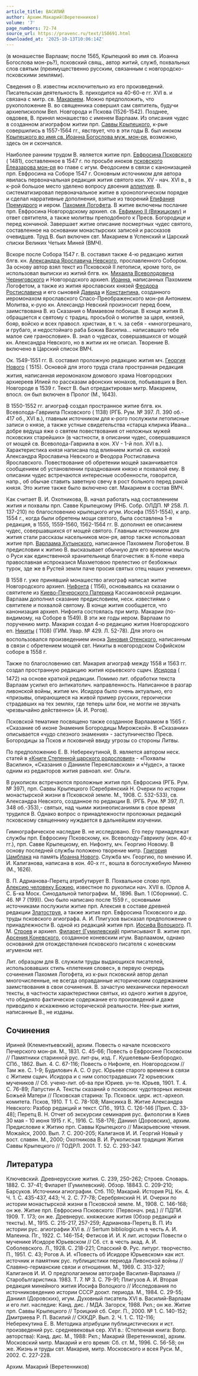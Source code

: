 ```yaml
---
article_title: ВАСИЛИЙ
author: Архим.Макарий(Веретенников)
volume: '7'
page_numbers: 72-74
source_url: https://pravenc.ru/text/150691.html
downloaded_at: '2025-10-13T10:06:14Z'
---
```


(в монашестве Варлаам; после 1565, Крыпецкий во имя св. Иоанна Богослова мон-рь?), псковский свящ., автор житий, служб, похвальных слов святым (преимущественно русским, связанным с новгородско-псковскими землями).

Сведения о В. известны исключительно из его произведений. Писательская деятельность В. приходится на 40-60-е гг. XVI в. и связана с митр. св. [Макарием](https://pravenc.ru/text/Макарий.html). Можно предположить, что рукоположение В. во священника совершил сам святитель, будучи архиепископом Вел. Новгорода и Пскова (1526-1542). Позднее, овдовев, В. принял монашество с именем Варлаам. Из описания чудес в созданном агиографом житии прп. [Саввы Крыпецкого](<https://pravenc.ru/text/Саввы Крыпецкого.html>), к-рые совершились в 1557-1564 гг., явствует, что в эти годы В. был иноком [Крыпецкого во имя св. Иоанна Богослова муж. мон-ря](<https://pravenc.ru/text/Крыпецкого во имя св  Иоанна Богослова муж  мон-ря.html>), возможно, здесь он и скончался.

Наиболее ранним трудом В. является житие прп. [Евфросина Псковского](<https://pravenc.ru/text/Евфросина Псковского.html>) ( 1481), составленное в 1547 г. по просьбе иноков [псковского Елеазарова мон-ря](<https://pravenc.ru/text/псковского Елеазарова мон-ря.html>) во главе с игум. Феодосием в связи с канонизацией прп. Евфросина на Соборе 1547 г. Основным источником для автора явилась первоначальная редакция жития святого кон. XV - нач. XVI в., в к-рой большое место уделено вопросу двоения [аллилуия](https://pravenc.ru/text/аллилуия.html). В. систематизировал первоначальное житие в хронологическом порядке и сделал нарративные дополнения, взятые из творений [Епифания Премудрого](<https://pravenc.ru/text/Епифания Премудрого.html>) и иером. [Пахомия Логофета](<https://pravenc.ru/text/Пахомий Логофет.html>). В житие включены послание прп. Евфросина Новгородскому архиеп. св. [Евфимию II (Вяжицкому)](<https://pravenc.ru/text/Евфимию II (Вяжицкому).html>) и ответ святителя, а также молитвы преподобного к Пресв. Богородице и перед кончиной. Завершает житие описание посмертных чудес святого, составленное на основании монастырских записей и рассказов очевидцев. Труд В. был включен свт. Макарием в Успенский и Царский списки Великих Четьих Миней (ВМЧ).

Вскоре после Собора 1547 г. В. составил также 4-ю редакцию жития блгв. кн. [Александра Ярославича Невского](<https://pravenc.ru/text/АЛЕКСАНДР ЯРОСЛАВИЧ НЕВСКИЙ.html>), прославленного Собором. За основу автор взял текст из Псковской II летописи, кроме того, он использовал выписки из житий блгв. кн. [Михаила Всеволодовича Черниговского](<https://pravenc.ru/text/Михаила Всеволодовича Черниговского.html>) и Новгородского архиеп. [Иоанна,](<https://pravenc.ru/text/Иоанна .html>) написанных Пахомием Логофетом, а также из жития ярославских князей [Феодора Ростиславича](<https://pravenc.ru/text/Феодора Ростиславича.html>) и его сыновей [Давида](https://pravenc.ru/text/Давид.html) и [Константина,](<https://pravenc.ru/text/Константина .html>) созданного иеромонахом ярославского Спасо-Преображенского мон-ря Антонием. Молитва, к-рую кн. Александр Невский произносит перед боем, заимствована В. из Сказания о Мамаевом побоище. В конце жития В. обращается к святому с традиц. просьбой о молитве за царя, князей, бояр, войско и всех правосл. христиан, в т. ч. за себя - «многогрешнаго, и грубаго, и недостойнаго раба Божиа Василиа... написавшаго тебе малое сие гранословие». В. знал о чудесах, совершавшихся от мощей кн. Александра Невского, но в житии их не описал. Творение В. включено в Царский список ВМЧ.

Ок. 1549-1551 гг. В. составил проложную редакцию жития мч. [Георгия Нового](<https://pravenc.ru/text/Георгия Нового.html>) (
1515). Основой для этого труда стала пространная редакция жития, написанная иеромонахом домового храма Новгородских архиереев Илией по рассказам афонских монахов, побывавших в Вел. Новгороде в 1539 г. Текст В. был отредактирован митр. Макарием, впосл. он был включен в Пролог (М., 1643).

В 1550-1552 гг. агиограф создал пространное житие блгв. кн. Всеволода-Гавриила Псковского ( 1138) (РГБ. Рум. № 397. Л. 390 об.- 417 об., XVI в.), главным источником для к-рого послужили летописные записи о князе, а также устные свидетельства «старца клирика Ивана... добре ведуща яже о святем повествования от неложных мужей псковских старейших» (в частности, в описании чудес, совершавшихся от мощей св. Всеволода-Гавриила в кон. XV - 1-й пол. XVI в.). Характеристика князя написана под влиянием житий св. князей Александра Ярославича Невского и Феодора Ростиславича Ярославского. Повествование об обретении мощей заканчивается сообщением об установлении празднования князю и похвалой ему. В описании чудес встречаются интересные особенности, говорится, напр., об обычае ставить заветную свечу в рост больного перед ракой князя. Это житие также было включено свт. Макарием в состав ВМЧ.

Как считает В. И. Охотникова, В. начал работать над составлением жития и похвалы прп. Савве Крыпецкому (РНБ. Собр. ОЛДП. № 258. Л. 137-210) по благословению крыпецкого игум. Иосифа (1551-1554), к апр. 1554 г., когда были обретены мощи святого, была составлена 1-я редакция, в 1555, 1559-1560, 1562-1564 гг. В. дополнил ее описанием чудес, совершавшихся от мощей святого. Главным источником для жития стали рассказы насельников мон-ря, автор также использовал житие прп. [Варлаама Хутынского](<https://pravenc.ru/text/ВАРЛААМ ХУТЫНСКИЙ.html>), написанное Пахомием Логофетом. В предисловии к житию В. высказывает обычную для его времени мысль о Руси как единственной хранительнице благочестия: в К-поле «вера православная испроказися Махметовою прелестию от безбожных турок, зде же в Рустей земли паче просия святых отец наших учением».

В 1558 г. уже принявший монашество агиограф написал житие Новгородского архиеп. [Нифонта](https://pravenc.ru/text/Нифонт.html) ( 1156), основываясь на сказании о святителе из [Киево-Печерского Патерика](<https://pravenc.ru/text/Киево-Печерского Патерика.html>) Кассиановской редакции. Варлаам дополнил сказание предисловием, неск. известиями о святителе и похвалой святому. В конце жития сообщается, что канонизация архиеп. Нифонта состоялась при митр. Макарии (по-видимому, на Соборе в 1549). В эти же годы иером. Варлаам по поручению митр. Макария создал 4-ю редакцию жития Новгородского еп. [Никиты](https://pravenc.ru/text/Никита.html) (
1108) (ГИМ. Увар. № 429. Л. 52-78). Для этого он воспользовался произведением инока [Зиновия Отенского](<https://pravenc.ru/text/Зиновия Отенского.html>), написанным в связи с обретением мощей свт. Никиты в новгородском Софийском соборе в 1558 г.

Также по благословению свт. Макария агиограф между 1558 и 1563 гг. создал пространную редакцию жития юрьевского сщмч. [Исидора](https://pravenc.ru/text/Исидор.html) (
1472) на основе краткой редакции. Помимо лит. обработки текста Варлаам усилил его антикатолич. направленность. Написанное в разгар ливонской войны, житие мч. Исидора было очень актуально, его «призывы, опирающиеся на живой пример русских, героически страдавших на тех землях, где теперь шли бои, не могли не звучать чрезвычайно действенно» (А. И. Рогов).

Псковской тематике посвящено также созданное Варлаамом в 1565 г. «Сказание об иконе Знамения Богородицы Мирожской». В «Сказании» описывается «чудо слезного знамения» - заступничество Пресв. Богородицы за Псков и псковичей ввиду угрозы со стороны Литвы.

По предположению Е. В. Неберекутиной, В. является автором неск. статей в [«Книге Степенной царского родословия»](<https://pravenc.ru/text/ Книге Степенной царского родословия .html>) - «Похвалы Василию», «Сказания о Данииле Переяславском» и «Чудес», а также одним из редакторов жития равноап. кнг. Ольги.

В рукописях встречаются проложные жития прп. Евфросина (РГБ. Рум. № 397), прп. Саввы Крыпецкого (Серебрянский Н. Очерки по истории монастырской жизни в Псковской земле. М., 1908. С. 532-533), св. Александра Невского, созданное по редакции В. (РГБ. Рум. № 397, Л. 348 об.-353),- святых, над чьими жизнеописаниями в свое время трудился В. Однако вопрос о принадлежности проложных редакций псковскому священнику нуждается в дальнейшем изучении.

Гимнографическое наследие В. не исследовано. Его перу принадлежат службы прп. Евфросину Псковскому, кн. Всеволоду-Гавриилу (кон. 40-х гг.), прп. Савве Крыпецкому, еп. Нифонту, мч. Георгию Новому. В основу последней службы положено творение митр. [Григория Цамблака](https://pravenc.ru/text/ГРИГОРИЙ.html) на память [Иоанна Нового](<https://pravenc.ru/text/Иоанн Новый.html>). Служба мч. Георгию, по мнению И. И. Калиганова, написана в кон. 40-х гг., вошла в богослужебную Минею (М., 1626).

В. П. Адрианова-Перетц атрибутирует В. Похвальное слово прп. [Алексию человеку Божию](<https://pravenc.ru/text/АЛЕКСИЙ  ЧЕЛОВЕК БОЖИЙ.html>), известное по рукописи нач. XVII в. (Орлов А. С. Б-ка Моск. Синодальной типографии. М., 1896. Вып. 1 (Сборники). С. 46. № 7 (199)). Оно было написано после 1559 г., основными источниками послужили житие прп. Алексия в составе древней редакции [Златоструя](https://pravenc.ru/text/Златоструя.html), а также жития прп. Евфросина Псковского и др. труды псковского агиографа. А. И. Плигузов высказал предположение о принадлежности В. одной из редакций жития прп. [Иосифа Волоцкого](https://pravenc.ru/text/Иосиф.html). П. М. [Строев](https://pravenc.ru/text/Строев.html) и архиеп. [Филарет (Гумилевский)](<https://pravenc.ru/text/Филарет (Гумилевский).html>) приписывают В. житие прп. [Арсения Коневского](<https://pravenc.ru/text/Арсения Коневского.html>), созданное коневским игум. Варлаамом, однако оснований для отождествления псковского писателя с коневским игуменом нет.

Лит. образцом для В. служили труды выдающихся писателей, использовавших стиль «плетения словес», в первую очередь сочинения Пахомия Логофета, из к-рых псковский автор делал многочисленные, не всегда оправданные историческим содержанием заимствования в свои сочинения. В. зачастую механически переносил тексты, в частности характеристики святых, из одного жития в другое, что обедняло фактическое содержание его произведений и даже приводило к искажению исторической реальности. Нек-рые жития, написанные В., не изданы.

## Сочинения

Ириней (Клементьевский), архим. Повесть о начале псковского Печерского мон-ря. М., 1831. С. 45-66; Повесть о Евфросине Псковском // Памятники старинной рус. лит-ры, изд. Г. Кушелевым-Безбородко. СПб., 1862. Вып. 4. С. 67-116; Повесть о Нифонте, еп. Новгородском // Там же. С. 1-9; Будилович А. С. О рус. Юрьеве старого времени в связи с Житием сщмч. Исидора и с ним сопострадавших 72 юрьевских мучеников // Сб. учено-лит. об-ва при Юриев. ун-те. Юрьев, 1901. Т. 4. С. 76-89; Лапустин А. Тексты сказаний о псковских чудотворных иконах Божьей Матери // Псковская старина: Тр. Псковск. церк. ист.-археол. комитета. Псков, 1910. Т 1. С. 78-108; Мансикка В. Житие Александра Невского: Разбор редакций и текст. СПб., 1913. С. 126-146 [Прил. С. 33-48]; Перетц В. Н. Отчет об экскурсии семинария рус. филологии в Киев 30 мая - 10 июня 1915 г. К., 1916. С. 158-176; Даниил (Доровских), архим. Предисловие к Житию прп. Саввы Крыпецкого // Макарьевские чтения. Можайск, 2000. Вып. 7. С. 200-205; Калиганов И. И. Георгий Новый у вост. славян. М., 2000; Охотникова В. И. Рукописная традиция Жития Саввы Крыпецкого // ТОДРЛ. 2001. Т. 52. С. 293-347.

## Литература

Ключевский. Древнерусские жития. С. 239, 250-262; Строев. Словарь. 1882. С. 37-41; Филарет (Гумилевский). Обзор. 18843. С. 209-210; Барсуков. Источники агиографии. Стб. 110; Макарий. История РЦ. Кн. 4. Ч. 1. С. 435-437, 443; Ч. 2. С. 77-78; Серебрянский Н. И. Очерки по истории монастырской жизни в Псковской земле. М., 1908. С. 146-168; он же. Житие прп. Евфросина Псковского: (Первонач. ред.) // ПДПИ. 1909. Т. 173; он же. Древнерус. княжеские жития (Обзор редакций и тексты). М., 1915. С. 215-217, 257-259; Адрианова-Перетц В. П. Из истории рус. агиографии XVI в. // Sertum bibliоlogicum в честь А. И. Малеина. Пг., 1922. С. 146-154; Фетисов И. И. К лит. истории Повести о мученике Исидоре Юрьевском // Сб. ст. в честь акад. А. И. Соболевского. Л., 1928. С. 218-221; Спасский Ф. Рус. литург. творчество. П., 1951. С. 43; Рогов А. И. «Повесть об Исидоре Юрьевском» как ист. источник и памятник рус. публицистики периода Ливонской войны // Славяно-германские связи и отношения. М., 1969. С. 313-327; Калиганов И. И. О предполагаемом автографе Василия-Варлаама // Старобьлгаристика. 1983. Т. 7. № 3. С. 79-91; Плигузов А. И. Вторая редакция минейного жития Иосифа Волоцкого // Исследования по источниковедению истории СССР доокт. периода. М., 1984. С. 29-55; Даниил (Доровских), игум. Духовный писатель XVI в. Василий-Варлаам и его лит. наследие: Канд. дис. / МДА. Загорск, 1988. Ркп.; он же. Житие прп. Саввы Крыпецкого // Троицкий сб. Серг. П., 2000. № 1. С. 140-152; Дмитриева Р. П. Василий // СККДР. Вып. 2. Ч. 1. С. 112-116; Неберекутина Е. В. Методика атрибуции публицистических и ист. произведений рус. средневековья сер. XVI в.: (Степенная книга: Вопр. авторства): Канд. дис. М., 1988: Ркп.; Макарий (Веретенников), архим. Московский митр. Макарий и его время: Сб. ст. М., 1996. С. 56-58; он же. Жизнь и труды свт. Макария, митр. Московского и всея Руси. М., 2002. С. 227-228.

Архим. Макарий   (Веретенников)
